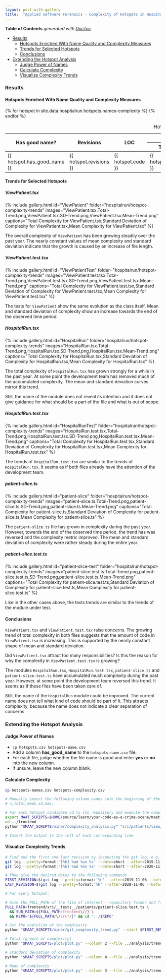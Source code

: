 ```yaml
---
layout: post-with-gallery
title:  "Applied Software Forensics - Complexity of Hotspots in HospitalRun"
---
```


<!-- doctoc --maxlevel 4 /Users/stefan/source/wonderbird/wonderbird.github.io/_posts/2022-02-26-applied-forensics-complexity-of-hotspots.md -->
<!-- START doctoc generated TOC please keep comment here to allow auto update -->
<!-- DON'T EDIT THIS SECTION, INSTEAD RE-RUN doctoc TO UPDATE -->
**Table of Contents**  *generated with [DocToc](https://github.com/thlorenz/doctoc)*

- [Results](#results)
  - [Hotspots Enriched With Name Quality and Complexity Measures](#hotspots-enriched-with-name-quality-and-complexity-measures)
  - [Trends for Selected Hotspots](#trends-for-selected-hotspots)
  - [Conclusions](#conclusions)
- [Extending the Hotspot Analysis](#extending-the-hotspot-analysis)
  - [Judge Power of Names](#judge-power-of-names)
  - [Calculate Complexity](#calculate-complexity)
  - [Visualize Complexity Trends](#visualize-complexity-trends)

<!-- END doctoc generated TOC please keep comment here to allow auto update -->

### Results

#### Hotspots Enriched With Name Quality and Complexity Measures

<table>
  <thead>
    <caption>Hotspots</caption>
    <tr>
      <th rowspan="2">Has good name?</th>
      <th rowspan="2">Revisions</th>
      <th rowspan="2">LOC</th>
      <th colspan="4">Complexity</th>
      <th rowspan="2" style="text-align: left">Module</th>
    </tr>
    <tr>
      <th>Total</th>
      <th>Mean</th>
      <th>SDev</th>
      <th>Max</th>
    </tr>
  </thead>

  <tbody>
    {% for hotspot in site.data.hospitalrun.hotspots.names-complexity %}
    <tr>
      <td>{{ hotspot.has_good_name }}</td>
      <td>{{ hotspot.revisions }}</td>
      <td>{{ hotspot.code }}</td>
      <td>{{ hotspot.total }}</td>
      <td>{{ hotspot.mean }}</td>
      <td>{{ hotspot.sd }}</td>
      <td>{{ hotspot.max }}</td>
      <td style="text-align: left">{{ hotspot.module }}</td>
    </tr>
    {% endfor %}
  </tbody>

</table>

#### Trends for Selected Hotspots

##### ViewPatient.tsx

{% include gallery.html id="ViewPatient" folder="hospitalrun/hotspot-complexity-trends"
   images="ViewPatient.tsx.Total-Trend.png,ViewPatient.tsx.SD-Trend.png,ViewPatient.tsx.Mean-Trend.png"
   captions="Total Complexity for ViewPatient.tsx,Standard Deviation of Complexity for ViewPatient.tsx,Mean Complexity for ViewPatient.tsx" %}

The overall complexity of `ViewPatient` has been growing steadily over the past year. The nearly constant values of mean complexity and standard deviation indicate that the growth is caused by an increase of file length.

##### ViewPatient.test.tsx

{% include gallery.html id="ViewPatientTest" folder="hospitalrun/hotspot-complexity-trends"
   images="ViewPatient.test.tsx.Total-Trend.png,ViewPatient.test.tsx.SD-Trend.png,ViewPatient.test.tsx.Mean-Trend.png"
   captions="Total Complexity for ViewPatient.test.tsx,Standard Deviation of Complexity for ViewPatient.test.tsx,Mean Complexity for ViewPatient.test.tsx" %}

The tests for `ViewPatient` show the same evolution as the class itself. Mean and standard deviation of complexity show an increase towards the end of the observed time period.

##### HospitalRun.tsx

{% include gallery.html id="HospitalRun" folder="hospitalrun/hotspot-complexity-trends"
   images="HospitalRun.tsx.Total-Trend.png,HospitalRun.tsx.SD-Trend.png,HospitalRun.tsx.Mean-Trend.png"
   captions="Total Complexity for HospitalRun.tsx,Standard Deviation of Complexity for HospitalRun.tsx,Mean Complexity for HospitalRun.tsx" %}

The total complexity of `HospitalRun.tsx` has grown strongly for a while in the past year. At some point the development team has removed much of the accumulated complexity. The mean and standard deviation curves mirror this trend.

Still, the name of the module does not reveal its intention and it does not give guidance for what should be a part of the file and what is out of scope.

##### HospitalRun.test.tsx

{% include gallery.html id="HospitalRunTest" folder="hospitalrun/hotspot-complexity-trends"
   images="HospitalRun.test.tsx.Total-Trend.png,HospitalRun.test.tsx.SD-Trend.png,HospitalRun.test.tsx.Mean-Trend.png"
   captions="Total Complexity for HospitalRun.test.tsx,Standard Deviation of Complexity for HospitalRun.test.tsx,Mean Complexity for HospitalRun.test.tsx" %}

The trends of `HospitalRun.test.tsx` are similar to the trends of `HospitalRun.tsx`. It seems as if both files already have the attention of the development team.

##### patient-slice.ts

{% include gallery.html id="patient-slice" folder="hospitalrun/hotspot-complexity-trends"
   images="patient-slice.ts.Total-Trend.png,patient-slice.ts.SD-Trend.png,patient-slice.ts.Mean-Trend.png"
   captions="Total Complexity for patient-slice.ts,Standard Deviation of Complexity for patient-slice.ts,Mean Complexity for patient-slice.ts" %}

The `patient-slice.ts` file has grown in complexity during the past year. However, towards the end of the observed time period, the trend has was reversed and the complexity metric improved. The mean and standard deviation of complexity were rather steady during the entire year.

##### patient-slice.test.ts

{% include gallery.html id="patient-slice-test" folder="hospitalrun/hotspot-complexity-trends"
   images="patient-slice.test.ts.Total-Trend.png,patient-slice.test.ts.SD-Trend.png,patient-slice.test.ts.Mean-Trend.png"
   captions="Total Complexity for patient-slice.test.ts,Standard Deviation of Complexity for patient-slice.test.ts,Mean Complexity for patient-slice.test.ts" %}

Like in the other cases above, the tests trends are similar to the trends of the module under test.

#### Conclusions

`ViewPatient.tsx` and `ViewPatient.test.tsx` raise concerns. The growing trend of total complexity in both files suggests that the amount of code in `ViewPatient.tsx` is increasing. This is supported by the nearly constant shape of mean and standard deviation.

Did `ViewPatient.tsx` attract too many responsibilities?
Is this the reason for why the complexity in `ViewPatient.test.tsx` is growing?

The modules `HospitalRun.tsx`, `HospitalRun.test.tsx`, `patient-slice.ts` and `patient-slice.test.ts` have accumulated much complexity during the past year. However, at some point the development team reversed this trend. It seems as if these files have been taken care of.

 Still, the name of the `HospitalRun` module could be improved. The current name does not tell what kind of code should be part of it. This attracts complexity, because the name does not indicate a clear separation of concerns.

### Extending the Hotspot Analysis

#### Judge Power of Names

- `cp hotspots.csv hotspots-name.csv`
- Add a column **has_good_name** to the `hotspots-name.csv` file.
- For each file, judge whether the file name is good and enter **yes** or **no** into the new column.
- If unsure, leave the new column blank.

#### Calculate Complexity

```sh
cp hotspots-names.csv hotspots-complexity.csv

# Manually insert the following column names into the beginning of the file:
# n,total,mean,sd,max,

# For each hotspot candidate cd to its repository and execute the complexity_analysis:
export MAAT_SCRIPTS=$HOME/source/learn/your-code-as-a-crime-scene/maat-scripts
cd ../frontend
python "$MAAT_SCRIPTS/miner/complexity_analysis.py" "src/patients/view/ViewPatient.tsx"

# Insert the output to the left of each corresponding line
```

#### Visualize Complexity Trends

```sh
# Find oud the first and last revision by inspecting the git log, e.g.
git log --pretty=format:'[%h] %ad %an %s' --date=short --after=2019-11-06 --before=2019-11-11 # First considered commit in 2019
git log --pretty=format:'[%h] %ad %an %s' --date=short --after=2020-11-06 --before=2020-11-08 # Last considered commit in 2020

# Then give the desired dates to the following commands
FIRST_REVISION=$(git log --pretty=format:'%h' --after=2019-11-06 --before=2019-11-11) && git log ${FIRST_REVISION}~1..${FIRST_REVISION} --
LAST_REVISION=$(git log --pretty=format:'%h' --after=2020-11-06 --before=2020-11-08) && git log ${LAST_REVISION}~1..${LAST_REVISION} --

# For every hotspot:

# Give the FULL_PATH of the file of interest - repository folder and file name are derived automatically.
FULL_PATH=frontend/src/__tests__/patients/patient-slice.test.ts \
  && SUB_PATH=${FULL_PATH/frontend\//} \
  && REPO="${FULL_PATH/\/src*/}" && cd "../$REPO"

# Get the evolution of the complexity
python "$MAAT_SCRIPTS/miner/git_complexity_trend.py" --start $FIRST_REVISION --end $LAST_REVISION --file "$SUB_PATH" > ../analysis/trend_data.csv

# Total (growth of complexity)
python "$MAAT_SCRIPTS/plot/plot.py" --column 2 --file ../analysis/trend_data.csv

# Standard deviation of complexity
python "$MAAT_SCRIPTS/plot/plot.py" --column 4 --file ../analysis/trend_data.csv

# Mean of complexity
python "$MAAT_SCRIPTS/plot/plot.py" --column 3 --file ../analysis/trend_data.csv
```
